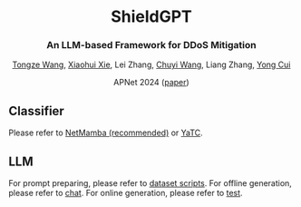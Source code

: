 <div align="center">
<h1>ShieldGPT </h1>
<h3>An LLM-based Framework for DDoS Mitigation</h3>

[Tongze Wang](https://github.com/wangtz19), [Xiaohui Xie](https://thuxiexiaohui.github.io/), Lei Zhang, [Chuyi Wang](https://github.com/Judy456abc), Liang Zhang, [Yong Cui](https://www.cuiyong.net/index.html)

APNet 2024 ([paper](https://dl.acm.org/doi/10.1145/3663408.3663424))
</div>

## Classifier
Please refer to [NetMamba (recommended)](https://github.com/wangtz19/NetMamba) or [YaTC](https://github.com/NSSL-SJTU/YaTC).

## LLM
For prompt preparing, please refer to [dataset scripts](https://github.com/wangtz19/ShieldGPT/tree/master/datasets/cic-dos2017).
For offline generation, please refer to [chat](https://github.com/wangtz19/ShieldGPT/tree/master/chat).
For online generation, please refer to [test](https://github.com/wangtz19/ShieldGPT/tree/master/test).

